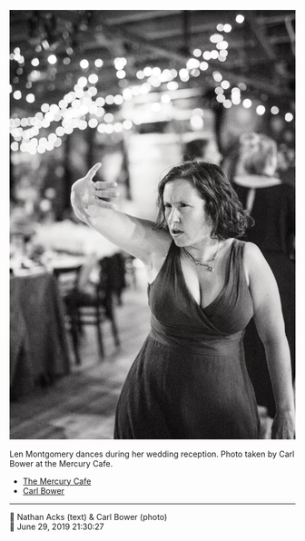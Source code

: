 ![Len Montgomery dances during her wedding reception](assets/f58b31b4a6d6ec24059e1e750af22e75.webp)

Len Montgomery dances during her wedding reception. Photo taken by Carl Bower at the Mercury Cafe.

* [The Mercury Cafe](http://mercurycafe.com)
* [Carl Bower](https://carlbowerphotos.com)

- - - -

<span aria-hidden="true">👥</span> Nathan Acks (text) & Carl Bower (photo)  
<span aria-hidden="true">📅</span> June 29, 2019 21:30:27
